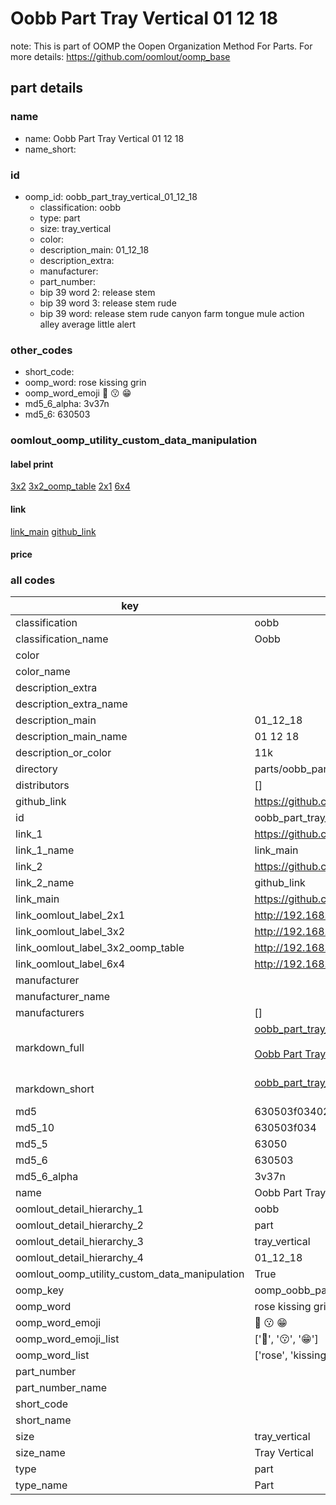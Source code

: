 # Oobb Part Tray Vertical 01 12 18  

note: This is part of OOMP the Oopen Organization Method For Parts. For more details: https://github.com/oomlout/oomp_base

##  part details





### name
* name: Oobb Part Tray Vertical 01 12 18
* name_short: 
### id
* oomp_id: oobb_part_tray_vertical_01_12_18
  * classification: oobb
  * type: part
  * size: tray_vertical
  * color: 
  * description_main: 01_12_18
  * description_extra: 
  * manufacturer: 
  * part_number: 
  * bip 39 word 2: release stem
  * bip 39 word 3: release stem rude
  * bip 39 word: release stem rude canyon farm tongue mule action alley average little alert

### other_codes
* short_code: 
* oomp_word: rose kissing grin
* oomp_word_emoji :rose: :kissing: :grin:
* md5_6_alpha: 3v37n
* md5_6: 630503






### oomlout_oomp_utility_custom_data_manipulation
#### label print
[3x2](http://192.168.1.245:1112/?label=oomp%203v37n)
[3x2_oomp_table](http://192.168.1.107:1112/?label=oomp%203v37n)
[2x1](http://192.168.1.242:1112/?label=oomp%203v37n)
[6x4](http://192.168.1.55:1112/?label=oomp%203v37n)    

#### link

[link_main](https://github.com/oomlout/oomlout_oomp_current_version_messy/tree/main/parts/oobb_part_tray_vertical_01_12_18) [github_link](https://github.com/oomlout/oomlout_oomp_part_src/tree/main/parts/oobb_part_tray_vertical_01_12_18)                             

#### price







### all codes 
| key | value |  
| --- | --- |  
| classification | oobb |  
| classification_name | Oobb |  
| color |  |  
| color_name |  |  
| description_extra |  |  
| description_extra_name |  |  
| description_main | 01_12_18 |  
| description_main_name | 01 12 18 |  
| description_or_color | 11k |  
| directory | parts/oobb_part_tray_vertical_01_12_18 |  
| distributors | [] |  
| github_link | https://github.com/oomlout/oomlout_oomp_part_src/tree/main/parts/oobb_part_tray_vertical_01_12_18 |  
| id | oobb_part_tray_vertical_01_12_18 |  
| link_1 | https://github.com/oomlout/oomlout_oomp_current_version_messy/tree/main/parts/oobb_part_tray_vertical_01_12_18 |  
| link_1_name | link_main |  
| link_2 | https://github.com/oomlout/oomlout_oomp_part_src/tree/main/parts/oobb_part_tray_vertical_01_12_18 |  
| link_2_name | github_link |  
| link_main | https://github.com/oomlout/oomlout_oomp_current_version_messy/tree/main/parts/oobb_part_tray_vertical_01_12_18 |  
| link_oomlout_label_2x1 | http://192.168.1.242:1112/?label=oomp%203v37n |  
| link_oomlout_label_3x2 | http://192.168.1.245:1112/?label=oomp%203v37n |  
| link_oomlout_label_3x2_oomp_table | http://192.168.1.107:1112/?label=oomp%203v37n |  
| link_oomlout_label_6x4 | http://192.168.1.55:1112/?label=oomp%203v37n |  
| manufacturer |  |  
| manufacturer_name |  |  
| manufacturers | [] |  
| markdown_full | [oobb_part_tray_vertical_01_12_18](https://github.com/oomlout/oomlout_oomp_current_version_messy/tree/main/parts/oobb_part_tray_vertical_01_12_18)<br>[](https://github.com/oomlout/oomlout_oomp_current_version_messy/tree/main/parts/oobb_part_tray_vertical_01_12_18)<br>[Oobb Part Tray Vertical 01 12 18](https://github.com/oomlout/oomlout_oomp_current_version_messy/tree/main/parts/oobb_part_tray_vertical_01_12_18)<br><br> |  
| markdown_short | [oobb_part_tray_vertical_01_12_18](https://github.com/oomlout/oomlout_oomp_current_version_messy/tree/main/parts/oobb_part_tray_vertical_01_12_18)<br><br> |  
| md5 | 630503f03402922b91a9921d79f555a9 |  
| md5_10 | 630503f034 |  
| md5_5 | 63050 |  
| md5_6 | 630503 |  
| md5_6_alpha | 3v37n |  
| name | Oobb Part Tray Vertical 01 12 18 |  
| oomlout_detail_hierarchy_1 | oobb |  
| oomlout_detail_hierarchy_2 | part |  
| oomlout_detail_hierarchy_3 | tray_vertical |  
| oomlout_detail_hierarchy_4 | 01_12_18 |  
| oomlout_oomp_utility_custom_data_manipulation | True |  
| oomp_key | oomp_oobb_part_tray_vertical_01_12_18 |  
| oomp_word | rose kissing grin |  
| oomp_word_emoji | :rose: :kissing: :grin: |  
| oomp_word_emoji_list | [':rose:', ':kissing:', ':grin:'] |  
| oomp_word_list | ['rose', 'kissing', 'grin'] |  
| part_number |  |  
| part_number_name |  |  
| short_code |  |  
| short_name |  |  
| size | tray_vertical |  
| size_name | Tray Vertical |  
| type | part |  
| type_name | Part |  
